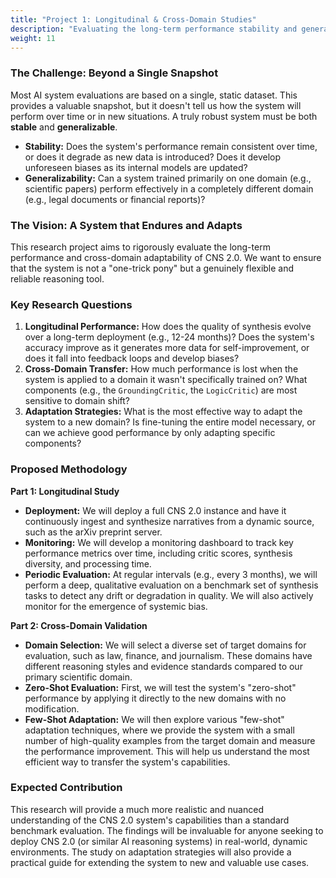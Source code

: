 ```yaml
---
title: "Project 1: Longitudinal & Cross-Domain Studies"
description: "Evaluating the long-term performance stability and generalization capabilities of the CNS 2.0 system."
weight: 11
---
```


### The Challenge: Beyond a Single Snapshot

Most AI system evaluations are based on a single, static dataset. This provides a valuable snapshot, but it doesn't tell us how the system will perform over time or in new situations. A truly robust system must be both **stable** and **generalizable**.
-   **Stability:** Does the system's performance remain consistent over time, or does it degrade as new data is introduced? Does it develop unforeseen biases as its internal models are updated?
-   **Generalizability:** Can a system trained primarily on one domain (e.g., scientific papers) perform effectively in a completely different domain (e.g., legal documents or financial reports)?

### The Vision: A System that Endures and Adapts

This research project aims to rigorously evaluate the long-term performance and cross-domain adaptability of CNS 2.0. We want to ensure that the system is not a "one-trick pony" but a genuinely flexible and reliable reasoning tool.

### Key Research Questions

1.  **Longitudinal Performance:** How does the quality of synthesis evolve over a long-term deployment (e.g., 12-24 months)? Does the system's accuracy improve as it generates more data for self-improvement, or does it fall into feedback loops and develop biases?
2.  **Cross-Domain Transfer:** How much performance is lost when the system is applied to a domain it wasn't specifically trained on? What components (e.g., the `GroundingCritic`, the `LogicCritic`) are most sensitive to domain shift?
3.  **Adaptation Strategies:** What is the most effective way to adapt the system to a new domain? Is fine-tuning the entire model necessary, or can we achieve good performance by only adapting specific components?

### Proposed Methodology

**Part 1: Longitudinal Study**
-   **Deployment:** We will deploy a full CNS 2.0 instance and have it continuously ingest and synthesize narratives from a dynamic source, such as the arXiv preprint server.
-   **Monitoring:** We will develop a monitoring dashboard to track key performance metrics over time, including critic scores, synthesis diversity, and processing time.
-   **Periodic Evaluation:** At regular intervals (e.g., every 3 months), we will perform a deep, qualitative evaluation on a benchmark set of synthesis tasks to detect any drift or degradation in quality. We will also actively monitor for the emergence of systemic bias.

**Part 2: Cross-Domain Validation**
-   **Domain Selection:** We will select a diverse set of target domains for evaluation, such as law, finance, and journalism. These domains have different reasoning styles and evidence standards compared to our primary scientific domain.
-   **Zero-Shot Evaluation:** First, we will test the system's "zero-shot" performance by applying it directly to the new domains with no modification.
-   **Few-Shot Adaptation:** We will then explore various "few-shot" adaptation techniques, where we provide the system with a small number of high-quality examples from the target domain and measure the performance improvement. This will help us understand the most efficient way to transfer the system's capabilities.

### Expected Contribution

This research will provide a much more realistic and nuanced understanding of the CNS 2.0 system's capabilities than a standard benchmark evaluation. The findings will be invaluable for anyone seeking to deploy CNS 2.0 (or similar AI reasoning systems) in real-world, dynamic environments. The study on adaptation strategies will also provide a practical guide for extending the system to new and valuable use cases.
